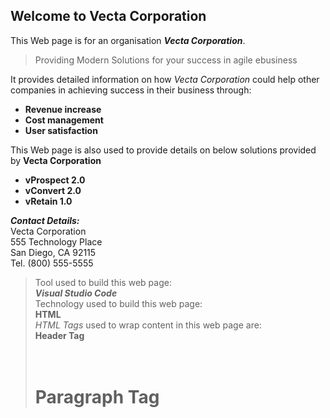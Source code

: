 ## Welcome to Vecta Corporation
This Web page is for an organisation **_Vecta Corporation_**. 
>Providing Modern Solutions for your success in agile ebusiness

It provides detailed information on how _Vecta Corporation_ could help other companies in achieving success in their business through:
* **Revenue increase**
* **Cost management**
* **User satisfaction**  

This Web page is also used to provide details on below solutions provided by **Vecta Corporation**    
* **vProspect 2.0**
* **vConvert 2.0**
* **vRetain 1.0**  

**_Contact Details:_**    
Vecta Corporation  
555 Technology Place  
San Diego, CA 92115  
Tel. (800) 555-5555  

>Tool used to build this web page:  
>**_Visual Studio Code_**  
>Technology used to build this web page:  
**HTML**  
_HTML Tags_ used to wrap content in this web page are:    
**Header Tag _<H1>_**  
**Paragraph Tag _<P>_**  

